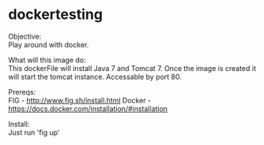 dockertesting
=============

Objective:<br>
  Play around with docker. 

What will this image do:<br>
  This dockerFile will install Java 7 and Tomcat 7. Once the image is created it will start the tomcat instance. Accessable by port 80. 

Prereqs:<br>
  FIG - http://www.fig.sh/install.html
  Docker - https://docs.docker.com/installation/#installation

Install:<br>
  Just run 'fig up'






